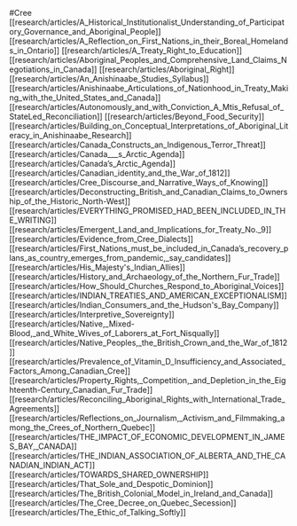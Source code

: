 #Cree
[[research/articles/A_Historical_Institutionalist_Understanding_of_Participatory_Governance_and_Aboriginal_People]]
[[research/articles/A_Reflection_on_First_Nations_in_their_Boreal_Homelands_in_Ontario]]
[[research/articles/A_Treaty_Right_to_Education]]
[[research/articles/Aboriginal_Peoples_and_Comprehensive_Land_Claims_Negotiations_in_Canada]]
[[research/articles/Aboriginal_Right]]
[[research/articles/An_Anishinaabe_Studies_Syllabus]]
[[research/articles/Anishinaabe_Articulations_of_Nationhood_in_Treaty_Making_with_the_United_States_and_Canada]]
[[research/articles/Autonomously_and_with_Conviction_A_Mtis_Refusal_of_StateLed_Reconciliation]]
[[research/articles/Beyond_Food_Security]]
[[research/articles/Building_on_Conceptual_Interpretations_of_Aboriginal_Literacy_in_Anishinaabe_Research]]
[[research/articles/Canada_Constructs_an_Indigenous_Terror_Threat]]
[[research/articles/Canada___s_Arctic_Agenda]]
[[research/articles/Canada’s_Arctic_Agenda]]
[[research/articles/Canadian_identity_and_the_War_of_1812]]
[[research/articles/Cree_Discourse_and_Narrative_Ways_of_Knowing]]
[[research/articles/Deconstructing_British_and_Canadian_Claims_to_Ownership_of_the_Historic_North-West]]
[[research/articles/EVERYTHING_PROMISED_HAD_BEEN_INCLUDED_IN_THE_WRITING]]
[[research/articles/Emergent_Land_and_Implications_for_Treaty_No._9]]
[[research/articles/Evidence_from_Cree_Dialects]]
[[research/articles/First_Nations_must_be_included_in_Canada’s_recovery_plans_as_country_emerges_from_pandemic,_say_candidates]]
[[research/articles/His_Majesty's_Indian_Allies]]
[[research/articles/History_and_Archaeology_of_the_Northern_Fur_Trade]]
[[research/articles/How_Should_Churches_Respond_to_Aboriginal_Voices]]
[[research/articles/INDIAN_TREATIES_AND_AMERICAN_EXCEPTIONALISM]]
[[research/articles/Indian_Consumers_and_the_Hudson's_Bay_Company]]
[[research/articles/Interpretive_Sovereignty]]
[[research/articles/Native,_Mixed-Blood,_and_White_Wives_of_Laborers_at_Fort_Nisqually]]
[[research/articles/Native_Peoples,_the_British_Crown_and_the_War_of_1812]]
[[research/articles/Prevalence_of_Vitamin_D_Insufficiency_and_Associated_Factors_Among_Canadian_Cree]]
[[research/articles/Property_Rights,_Competition,_and_Depletion_in_the_Eighteenth-Century_Canadian_Fur_Trade]]
[[research/articles/Reconciling_Aboriginal_Rights_with_International_Trade_Agreements]]
[[research/articles/Reflections_on_Journalism,_Activism_and_Filmmaking_among_the_Crees_of_Northern_Quebec]]
[[research/articles/THE_IMPACT_OF_ECONOMIC_DEVELOPMENT_IN_JAMES_BAY,_CANADA]]
[[research/articles/THE_INDIAN_ASSOCIATION_OF_ALBERTA_AND_THE_CANADIAN_INDIAN_ACT]]
[[research/articles/TOWARDS_SHARED_OWNERSHIP]]
[[research/articles/That_Sole_and_Despotic_Dominion]]
[[research/articles/The_British_Colonial_Model_in_Ireland_and_Canada]]
[[research/articles/The_Cree_Decree_on_Quebec_Secession]]
[[research/articles/The_Ethic_of_Talking_Softly]]
